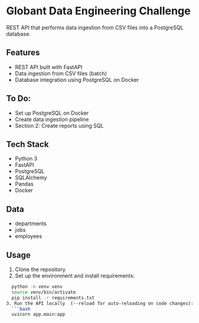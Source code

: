 # Globant Data Engineering Challenge

REST API that performs data ingestion from CSV files into a PostgreSQL database.

## Features

- REST API built with FastAPI
- Data ingestion from CSV files (batch)
- Database integration using PostgreSQL on Docker

## To Do:

- Set up PostgreSQL on Docker
- Create data ingestion pipeline
- Section 2: Create reports using SQL

## Tech Stack

- Python 3
- FastAPI
- PostgreSQL
- SQLAlchemy
- Pandas
- Docker

## Data

- departments
- jobs
- employees

## Usage

1. Clone the repository
2. Set up the environment and install requirements:
  ```bash
    python -m venv venv
    source venv/bin/activate
    pip install -r requirements.txt
3. Run the API locally  (--reload for auto-reloading on code changes):
    ```bash
    uvicorn app.main:app